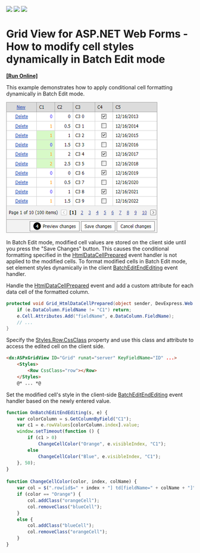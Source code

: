 <!-- default badges list -->
![](https://img.shields.io/endpoint?url=https://codecentral.devexpress.com/api/v1/VersionRange/128533526/17.2.10%2B)
[![](https://img.shields.io/badge/Open_in_DevExpress_Support_Center-FF7200?style=flat-square&logo=DevExpress&logoColor=white)](https://supportcenter.devexpress.com/ticket/details/T466715)
[![](https://img.shields.io/badge/📖_How_to_use_DevExpress_Examples-e9f6fc?style=flat-square)](https://docs.devexpress.com/GeneralInformation/403183)
<!-- default badges end -->
# Grid View for ASP.NET Web Forms - How to modify cell styles dynamically in Batch Edit mode
<!-- run online -->
**[[Run Online]](https://codecentral.devexpress.com/t466715/)**
<!-- run online end -->

This example demonstrates how to apply conditional cell formatting dynamically in Batch Edit mode.

![Formatted cells in batch edit mode](formatted-cells.png)

In Batch Edit mode, modified cell values are stored on the client side until you press the "Save Changes" button. This causes the conditional formatting specified in the [HtmlDataCellPrepared](https://documentation.devexpress.com/#aspnet/DevExpressWebASPxGridView_HtmlDataCellPreparedtopic) event handler is not applied to the modified cells. To format modified cells in Batch Edit mode, set element styles dynamically in the client [BatchEditEndEditing](https://documentation.devexpress.com/#AspNet/DevExpressWebScriptsASPxClientGridView_BatchEditEndEditingtopic) event handler.

Handle the [HtmlDataCellPrepared](https://documentation.devexpress.com/#aspnet/DevExpressWebASPxGridView_HtmlDataCellPreparedtopic) event and add a custom attribute for each data cell of the formatted column.


```csharp
protected void Grid_HtmlDataCellPrepared(object sender, DevExpress.Web.ASPxGridViewTableDataCellEventArgs e) {
    if (e.DataColumn.FieldName != "C1") return;
    e.Cell.Attributes.Add("fieldName", e.DataColumn.FieldName);
    // ...
}
```

Specify the [Styles.Row.CssClass](https://docs.microsoft.com/en-us/dotnet/api/system.web.ui.webcontrols.style.cssclass?view=netframework-4.8.1#System_Web_UI_WebControls_Style_CssClass) property and use this class and attribute to access the edited cell on the client side. 

```aspx
<dx:ASPxGridView ID="Grid" runat="server" KeyFieldName="ID" ...>
    <Styles>
        <Row CssClass="row"></Row>
    </Styles>
    @* ... *@
```

Set the modified cell's style in the client-side [BatchEditEndEditing](https://documentation.devexpress.com/#AspNet/DevExpressWebScriptsASPxClientGridView_BatchEditEndEditingtopic) event handler based on the newly entered value.

```js
function OnBatchEditEndEditing(s, e) {
    var colorColumn = s.GetColumnByField("C1");
    var c1 = e.rowValues[colorColumn.index].value;
    window.setTimeout(function () {
        if (c1 > 0)
            ChangeCellColor("Orange", e.visibleIndex, "C1");
        else
            ChangeCellColor("Blue", e.visibleIndex, "C1");
    }, 50);
}

function ChangeCellColor(color, index, colName) {
    var col = $(".row[id$=" + index + "] td[fieldName=" + colName + "]");
    if (color == "Orange") {
        col.addClass("orangeCell");
        col.removeClass("blueCell");
    }
    else {
        col.addClass("blueCell");
        col.removeClass("orangeCell");
    }
}
```
